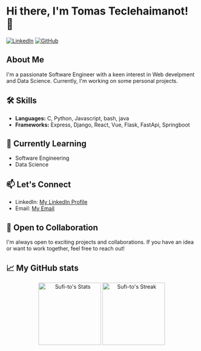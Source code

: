 # Hi there, I'm Tomas Teclehaimanot! 👋

[![LinkedIn](https://img.shields.io/badge/LinkedIn-Connect-blue)](https://www.linkedin.com/in/tomas-teclehaimanot)
[![GitHub](https://img.shields.io/badge/GitHub-Follow-brightgreen)](https://github.com/Sufi-to)

## About Me

I'm a passionate Software Engineer with a keen interest in Web develpment and Data Science. Currently, I'm working on some personal projects.


## 🛠️ Skills

- **Languages:** C, Python, Javascript, bash, java
- **Frameworks:** Express, Django, React, Vue, Flask, FastApi, Springboot


## 🌱 Currently Learning

- Software Engineering
- Data Science

## 📫 Let's Connect

- LinkedIn: [My LinkedIn Profile](https://www.linkedin.com/in/tomas-teclehaimanot)
- Email: [My Email](3thomas225@gmail.com)

## 🤝 Open to Collaboration

I'm always open to exciting projects and collaborations. If you have an idea or want to work together, feel free to reach out!


## 📈 My GitHub stats

<div class="badges-githubstats">
  <p align="center">
    <img src="https://github-readme-stats.vercel.app/api?username=Sufi-to&theme=tokyonight&show_icons=true&hide_border=true&count_private=true" alt="Sufi-to's Stats" height="165">
    <img src="https://github-readme-streak-stats.herokuapp.com/?user=Sufi-to&theme=tokyonight&hide_border=true" alt="Sufi-to's Streak" height="165">
  </p>
</div>
